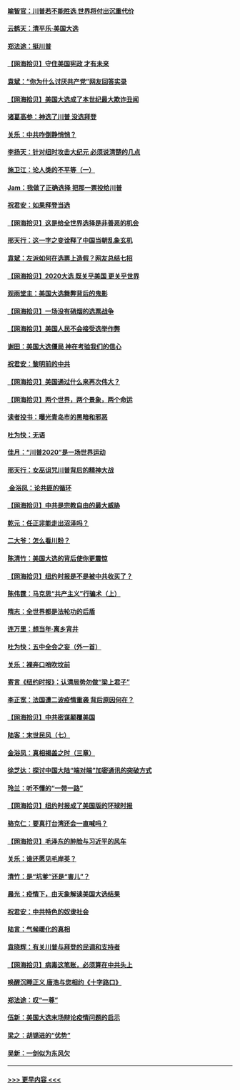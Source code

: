 #### [喻智官：川普若不能胜选 世界将付出沉重代价](../pages/nsc993/n12541352.md?t=11120851) 
#### [云鹤天：清平乐‧美国大选](../pages/nsc993/n12540916.md?t=11120851) 
#### [郑法途：挺川普](../pages/nsc993/n12540898.md?t=11120851) 
#### [【网海拾贝】守住美国宪政 才有未来](../pages/nsc993/n12540423.md?t=11120851) 
#### [袁斌：“你为什么讨厌共产党”网友回答实录](../pages/nsc993/n12540208.md?t=11120851) 
#### [【网海拾贝】美国大选成了本世纪最大欺诈丑闻](../pages/nsc993/n12538029.md?t=11120851) 
#### [诸葛高参：神选了川普 没选拜登](../pages/nsc993/n12537664.md?t=11120851) 
#### [关乐：中共咋倒静悄悄？](../pages/nsc993/n12537615.md?t=11120851) 
#### [李扬天：针对纽时攻击大纪元 必须说清楚的几点](../pages/nsc993/n12536001.md?t=11120851) 
#### [施卫江：论人类的不平等（一）](../pages/nsc993/n12535700.md?t=11120851) 
#### [Jam：我做了正确选择 把那一票投给川普](../pages/nsc993/n12535743.md?t=11120851) 
#### [祝君安：如果拜登当选](../pages/nsc993/n12535726.md?t=11120851) 
#### [【网海拾贝】这是给全世界选择是非善恶的机会](../pages/nsc993/n12535061.md?t=11120851) 
#### [邢天行：这一字之变诠释了中国当朝乱象玄机](../pages/nsc993/n12533446.md?t=11120851) 
#### [袁斌：左派如何在选票上造假？网友总结七招](../pages/nsc993/n12533180.md?t=11120851) 
#### [【网海拾贝】2020大选 既关乎美国 更关乎世界](../pages/nsc993/n12533161.md?t=11120851) 
#### [观雨堂主：美国大选舞弊背后的鬼影](../pages/nsc993/n12533153.md?t=11120851) 
#### [【网海拾贝】一场没有硝烟的选票战争](../pages/nsc993/n12531883.md?t=11120851) 
#### [【网海拾贝】美国人民不会接受选举作弊](../pages/nsc993/n12528850.md?t=11120851) 
#### [谢田：美国大选僵局 神在考验我们的信心](../pages/nsc993/n12527932.md?t=11120851) 
#### [祝君安：黎明前的中共](../pages/nsc993/n12524071.md?t=11120851) 
#### [【网海拾贝】美国通过什么来再次伟大？](../pages/nsc993/n12523844.md?t=11120851) 
#### [【网海拾贝】两个世界，两个景象，两个命运](../pages/nsc993/n12521419.md?t=11120851) 
#### [读者投书：曝光青岛市的黑暗和邪恶](../pages/nsc993/n12520988.md?t=11120851) 
#### [吐为快：无语](../pages/nsc993/n12518588.md?t=11120851) 
#### [佳月：“川普2020”是一场世界运动](../pages/nsc993/n12518581.md?t=11120851) 
#### [邢天行：女巫诅咒川普背后的精神大战](../pages/nsc993/n12517257.md?t=11120851) 
#### [ 金浴凤：论共匪的循环](../pages/nsc993/n12517133.md?t=11120851) 
#### [【网海拾贝】中共是宗教自由的最大威胁](../pages/nsc993/n12516879.md?t=11120851) 
#### [乾元：任正非能走出沼泽吗？](../pages/nsc993/n12515831.md?t=11120851) 
#### [二大爷：怎么看川粉？](../pages/nsc993/n12515820.md?t=11120851) 
#### [陈清竹：美国大选的背后使你更震惊](../pages/nsc993/n12515589.md?t=11120851) 
#### [【网海拾贝】纽约时报是不是被中共收买了？](../pages/nsc993/n12515122.md?t=11120851) 
#### [陈伟霆：马克思“共产主义”行骗术（上）](../pages/nsc993/n12510217.md?t=11120851) 
#### [隋志：全世界都是法轮功的后盾](../pages/nsc993/n12510636.md?t=11120851) 
#### [连万里：想当年‧离乡背井](../pages/nsc993/n12510623.md?t=11120851) 
#### [吐为快：五中全会之妄（外一首）](../pages/nsc993/n12510470.md?t=11120851) 
#### [关乐：裸奔口哨吹坟前](../pages/nsc993/n12510403.md?t=11120851) 
#### [寄言《纽约时报》：认清局势勿做“梁上君子”](../pages/nsc993/n12510042.md?t=11120851) 
#### [李正宽：法国遭二波疫情重袭 背后原因何在？](../pages/nsc993/n12509971.md?t=11120851) 
#### [【网海拾贝】中共密谋颠覆美国](../pages/nsc993/n12509816.md?t=11120851) 
#### [陆客：末世民风（七）](../pages/nsc993/n12507822.md?t=11120851) 
#### [金浴凤：真相揭盖之时（三章）](../pages/nsc993/n12507804.md?t=11120851) 
#### [徐芝达：探讨中国大陆“端对端”加密通讯的突破方式](../pages/nsc993/n12507682.md?t=11120851) 
#### [玲兰：听不懂的“一带一路”](../pages/nsc993/n12507669.md?t=11120851) 
#### [【网海拾贝】纽约时报成了美国版的环球时报](../pages/nsc993/n12507053.md?t=11120851) 
#### [骆克仁：要真打台湾还会一直喊吗？](../pages/nsc993/n12506843.md?t=11120851) 
#### [【网海拾贝】毛泽东的肿脸与习近平的风车](../pages/nsc993/n12504537.md?t=11120851) 
#### [关乐：谁还愿见毛岸英？](../pages/nsc993/n12503866.md?t=11120851) 
#### [清竹：是“坑爹”还是“害儿”？](../pages/nsc993/n12503034.md?t=11120851) 
#### [晨光：疫情下，由天象解读美国大选结果](../pages/nsc993/n12502536.md?t=11120851) 
#### [祝君安：中共特色的奴隶社会](../pages/nsc993/n12501529.md?t=11120851) 
#### [陆言：气候暖化的真相](../pages/nsc993/n12501183.md?t=11120851) 
#### [袁晓辉：有关川普与拜登的民调和支持者](../pages/nsc993/n12500433.md?t=11120851) 
#### [【网海拾贝】病毒这笔账，必须算在中共头上](../pages/nsc993/n12500320.md?t=11120851) 
#### [唤醒沉睡正义 唐浩与您相约《十字路口》](../pages/nsc993/n12497980.md?t=11120851) 
#### [郑法途：叹“一尊”](../pages/nsc993/n12498837.md?t=11120851) 
#### [伍新：美国大选末场辩论疫情问题的启示](../pages/nsc993/n12498829.md?t=11120851) 
#### [梁之：胡锡进的“优势”](../pages/nsc993/n12498780.md?t=11120851) 
#### [吴新：一剑似为东风欠](../pages/nsc993/n12498772.md?t=11120851) 

----
#### [ >>> 更早内容 <<< ](../indexes/nsc993-earlier.md)

